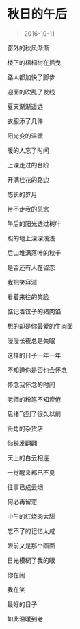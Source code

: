 # 秋日的午后

> 2016-10-11

窗外的秋风渐渐

楼下的梧桐树在摇曳

路人都加快了脚步

迎面的吹乱了发线


夏天渐渐遥远

衣服添了几件

阳光变的温暖

暖的人忘了时间


上课走过的台阶

开满桂花的路边

悠长的岁月

带不走我的思念


午后的阳光透过树叶

照的地上深深浅浅

后山堆满落叶的秋千

是否还有人在留恋


我把笑容潜

看着来往的笑脸

惦记着饺子的猪肉馅

想的却是你最爱的牛肉面


漫漫长夜总是失眠

这样的日子一年一年

不知道你是否也会怀念

怀念我怀念的时间



老师的粉笔不知疲倦

思绪飞到了很久以前

街角的杂货店

你长发翩翩



天上的白云相连

一觉醒来都已不见

往事已成云烟

何必再留恋


中午的红烧肉太甜

忘不了的记忆太咸

眼前又是那个画面

日光模糊了我的眼


你在闹

我在笑

最好的日子

如此温暖到老